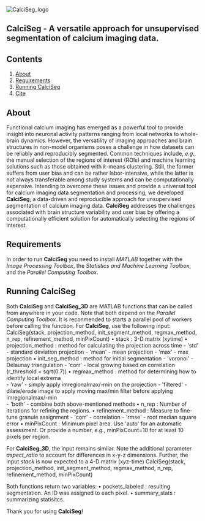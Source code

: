 ![CalciSeg_logo](https://github.com/YannickGuenzel/CalciSeg/assets/24442182/e0e4b031-548f-49ec-a8fb-f79823148e06)
## CalciSeg - A versatile approach for unsupervised segmentation of calcium imaging data.


Contents
--------
1.	[About](#about)  
2.	[Requirements](#requirements)  
3.	[Running CalciSeg](#running-calciseg)  
4.	[Cite](#cite)


About
------
Functional calcium imaging has emerged as a powerful tool to provide insight into neuronal activity patterns ranging from local networks to whole-brain dynamics. However, the versatility of imaging approaches and brain structures in non-model organisms poses a challenge in how datasets can be reliably and reproducibly segmented. Common techniques include, *e.g.,* the manual selection of the regions of interest (ROIs) and machine learning solutions such as those obtained with *k*-means clustering. Still, the former suffers from user bias and can be rather labor-intensive, while the latter is not always transferable among study systems and can be computationally expensive. Intending to overcome these issues and provide a universal tool for calcium imaging data segmentation and processing, we developed **CalciSeg**, a data-driven and reproducible approach for unsupervised segmentation of calcium imaging data. **CalciSeg** addresses the challenges associated with brain structure variability and user bias by offering a computationally efficient solution for automatically selecting the regions of interest.


Requirements
------------
In order to run **CalciSeg** you need to install *MATLAB* together with the *Image Processing Toolbox*, the *Statistics and Machine Learning Toolbox*, and the *Parallel Computing Toolbox*.


Running CalciSeg
----------------
Both **CalciSeg** and **CalciSeg_3D** are MATLAB functions that can be called from anywhere in your code. Note that both depend on the *Parallel Computing Toolbox*. It is reconmended to starts a parallel pool of workers before calling the function.
For **CalciSeg**, use the following input:
  CalciSeg(stack, projection_method, init_segment_method, regmax_method, n_rep, refinement_method, minPixCount)
  • stack             : 3-D matrix (x*y*time)
  • projection_method : method for calculating the projection across time
                        - 'std'      - standard deviation projection
                        - 'mean'     - mean projection
                        - 'max'      - max projection
  • init_seg_method   : method for initial segmentation
                        - 'voronoi'  - Delaunay triangulation
                        - 'corr'     - local growing based on correlation (r_threshold = sqrt(0.7))
  • regmax_method     : method for determining how to identify local extrema                          
                        - 'raw'      - simply apply imregionalmax/-min on the projection
                        - 'filtered' - dilate/erode image to apply moving max/min filter before applying imregionalmax/-min                                           
                        - 'both'     - combine both above-mentioned methods
  • n_rep             : Number of iterations for refining the regions.
  • refinement_method : Measure to fine-tune granule assignment
                        - 'corr' - correlation
                        - 'rmse'  - root median square error
  • minPixCount       : Minimum pixel area. Use 'auto' for an automatic assessment. Or provide a number, *e.g.*, minPixCount=10 for at least 10 pixels per region.

For **CalciSeg_3D**, the input remains similar. Note the additional parameter *aspect_ratio* to account for differences in x-y-z dimensions. Further, the input *stack* is now expected to a 4-D matrix (x*y*z-time)
  CalciSeg(stack, projection_method, init_segment_method, regmax_method, n_rep, refinement_method, minPixCount)

Both functions return two variables:
  • pockets_labeled   : resulting segmentation. An ID was assigned to each pixel.
  • summary_stats     : summarizing statisitcs.


Thank you for using **CalciSeg**!